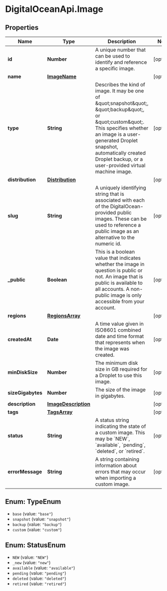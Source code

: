 # DigitalOceanApi.Image

## Properties
Name | Type | Description | Notes
------------ | ------------- | ------------- | -------------
**id** | **Number** | A unique number that can be used to identify and reference a specific image. | [optional] 
**name** | [**ImageName**](ImageName.md) |  | [optional] 
**type** | **String** | Describes the kind of image. It may be one of \&quot;snapshot\&quot;, \&quot;backup\&quot;, or \&quot;custom\&quot;. This specifies whether an image is a user-generated Droplet snapshot, automatically created Droplet backup, or a user-provided virtual machine image. | [optional] 
**distribution** | [**Distribution**](Distribution.md) |  | [optional] 
**slug** | **String** | A uniquely identifying string that is associated with each of the DigitalOcean-provided public images. These can be used to reference a public image as an alternative to the numeric id. | [optional] 
**_public** | **Boolean** | This is a boolean value that indicates whether the image in question is public or not. An image that is public is available to all accounts. A non-public image is only accessible from your account. | [optional] 
**regions** | [**RegionsArray**](RegionsArray.md) |  | [optional] 
**createdAt** | **Date** | A time value given in ISO8601 combined date and time format that represents when the image was created. | [optional] 
**minDiskSize** | **Number** | The minimum disk size in GB required for a Droplet to use this image. | [optional] 
**sizeGigabytes** | **Number** | The size of the image in gigabytes. | [optional] 
**description** | [**ImageDescription**](ImageDescription.md) |  | [optional] 
**tags** | [**TagsArray**](TagsArray.md) |  | [optional] 
**status** | **String** | A status string indicating the state of a custom image. This may be &#x60;NEW&#x60;,  &#x60;available&#x60;, &#x60;pending&#x60;, &#x60;deleted&#x60;, or &#x60;retired&#x60;. | [optional] 
**errorMessage** | **String** | A string containing information about errors that may occur when importing  a custom image. | [optional] 

<a name="TypeEnum"></a>
## Enum: TypeEnum

* `base` (value: `"base"`)
* `snapshot` (value: `"snapshot"`)
* `backup` (value: `"backup"`)
* `custom` (value: `"custom"`)


<a name="StatusEnum"></a>
## Enum: StatusEnum

* `NEW` (value: `"NEW"`)
* `_new` (value: `"new"`)
* `available` (value: `"available"`)
* `pending` (value: `"pending"`)
* `deleted` (value: `"deleted"`)
* `retired` (value: `"retired"`)

